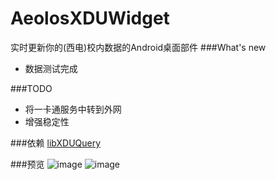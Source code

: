 # AeolosXDUWidget
实时更新你的(西电)校内数据的Android桌面部件
###What's new
  - 数据测试完成

###TODO
  - 将一卡通服务中转到外网
  - 增强稳定性

###依赖
[libXDUQuery](https://github.com/hwding/libXDUQuery)

###预览
![image](https://github.com/hwding/AeolosXDUWidget/blob/master/screenshots/Screenshot_a.png)
![image](https://github.com/hwding/AeolosXDUWidget/blob/master/screenshots/Screenshot_b.png)
